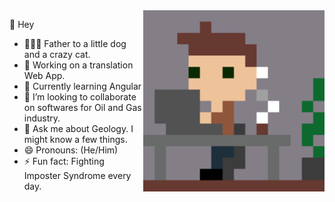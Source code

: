 <!-- ![](https://github.com/SkiereszDiego/SkiereszDiego/blob/main/firstpixelart.gif) -->

 <img src="https://github.com/SkiereszDiego/SkiereszDiego/blob/main/firstpixelart.gif"  height="290px" align="right" />
 

👋 Hey
- 👨‍👩‍👦 Father to a little dog and a crazy cat.
- 🔭 Working on a translation Web App.
- 🌱 Currently learning Angular
- 👯 I’m looking to collaborate on softwares for Oil and Gas industry.                   
- 💬 Ask me about Geology. I might know a few things.
- 😄 Pronouns: (He/Him)
- ⚡ Fun fact: Fighting Imposter Syndrome every day.
